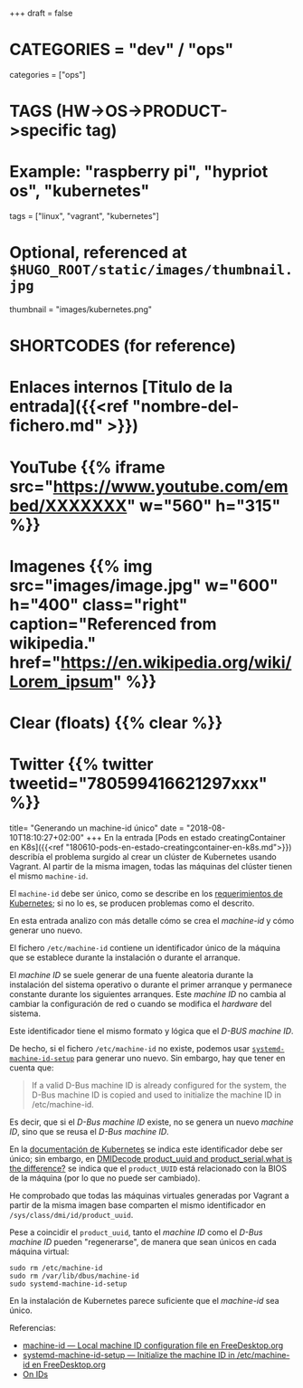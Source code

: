 +++
draft = false

# CATEGORIES = "dev" / "ops"
categories = ["ops"]
# TAGS (HW->OS->PRODUCT->specific tag)
# Example: "raspberry pi", "hypriot os", "kubernetes"

tags = ["linux", "vagrant", "kubernetes"]

# Optional, referenced at `$HUGO_ROOT/static/images/thumbnail.jpg`
thumbnail = "images/kubernetes.png"

# SHORTCODES (for reference)

# Enlaces internos [Titulo de la entrada]({{<ref "nombre-del-fichero.md" >}})

# YouTube {{% iframe src="https://www.youtube.com/embed/XXXXXXX" w="560" h="315" %}}
# Imagenes {{% img src="images/image.jpg" w="600" h="400" class="right" caption="Referenced from wikipedia." href="https://en.wikipedia.org/wiki/Lorem_ipsum" %}}
# Clear (floats) {{% clear %}}
# Twitter {{% twitter tweetid="780599416621297xxx" %}}

title=  "Generando un machine-id único"
date = "2018-08-10T18:10:27+02:00"
+++
En la entrada [Pods en estado creatingContainer en K8s]({{<ref "180610-pods-en-estado-creatingcontainer-en-k8s.md">}}) describía el problema surgido al crear un clúster de Kubernetes usando Vagrant. Al partir de la misma imagen, todas las máquinas del clúster tienen el mismo `machine-id`.

El `machine-id` debe ser único, como se describe en los [requerimientos de Kubernetes](https://kubernetes.io/docs/setup/independent/install-kubeadm/#verify-the-mac-address-and-product-uuid-are-unique-for-every-node); si no lo es, se producen problemas como el descrito.

En esta entrada analizo con más detalle cómo se crea el _machine-id_ y cómo generar uno nuevo.
<!--more-->
El fichero `/etc/machine-id` contiene un identificador único de la máquina que se establece durante la instalación o durante el arranque.

El _machine ID_ se suele generar de una fuente aleatoria durante la instalación del sistema operativo o durante el primer arranque y permanece constante durante los siguientes arranques. Este _machine ID_ no cambia al cambiar la configuración de red o cuando se modifica el _hardware_ del sistema.

Este identificador tiene el mismo formato y lógica que el _D-BUS machine ID_.

De hecho, si el fichero `/etc/machine-id` no existe, podemos usar [`systemd-machine-id-setup`](https://www.freedesktop.org/software/systemd/man/systemd-machine-id-setup.html) para generar uno nuevo. Sin embargo, hay que tener en cuenta que: 

> If a valid D-Bus machine ID is already configured for the system, the D-Bus machine ID is copied and used to initialize the machine ID in /etc/machine-id.

Es decir, que si el _D-Bus machine ID_ existe, no se genera un nuevo _machine ID_, sino que se reusa el _D-Bus machine ID_.

En la [documentación de Kubernetes](https://kubernetes.io/docs/setup/independent/install-kubeadm/#verify-the-mac-address-and-product-uuid-are-unique-for-every-node) se indica este identificador debe ser único; sin embargo, en [DMIDecode product_uuid and product_serial.what is the difference?](https://stackoverflow.com/questions/35883313/dmidecode-product-uuid-and-product-serial-what-is-the-difference) se indica que el `product_UUID` está relacionado con la BIOS de la máquina (por lo que no puede ser cambiado).

He comprobado que todas las máquinas virtuales generadas por Vagrant a partir de la misma imagen base comparten el mismo identificador en `/sys/class/dmi/id/product_uuid`.

Pese a coincidir el `product_uuid`, tanto el _machine ID_ como el _D-Bus machine ID_ pueden "regenerarse", de manera que sean únicos en cada máquina virtual:

```shell
sudo rm /etc/machine-id
sudo rm /var/lib/dbus/machine-id
sudo systemd-machine-id-setup
```

En la instalación de Kubernetes parece suficiente que el _machine-id_ sea único.

Referencias:

- [machine-id — Local machine ID configuration file en FreeDesktop.org](https://www.freedesktop.org/software/systemd/man/machine-id.html)
- [systemd-machine-id-setup — Initialize the machine ID in /etc/machine-id en FreeDesktop.org](https://www.freedesktop.org/software/systemd/man/systemd-machine-id-setup.html#)
- [On IDs](http://0pointer.de/blog/projects/ids.html)